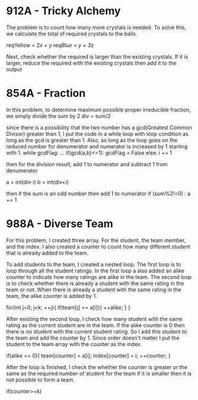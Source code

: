 # 912A - Tricky Alchemy
The problem is to count how many more crystals is needed.
To solve this, we calculate the total of required crystals to the balls.

reqYellow = 2*x + y
reqBlue = y + 3*z

Next, check whether the required is larger than the existing crystals.
If it is larger, reduce the required with the existing crystals then add it to the output

# 854A - Fraction
In this problem, to determine maximum possible proper irreducible fraction,
we simply divide the sum by 2
div = sum/2

since there is a possibility that the two number has a gcd(Greatest Common Divisor) greater than 1,
I put the code in a while loop with loop condition as long as the gcd is greater than 1.
Also, as long as the loop goes on the reduced number for denumerator and numerator is increased by 1 starting with 1.
while gcdFlag:
	...
	if(gcd(a,b)<=1):
        gcdFlag = False
    else:
        i += 1
		
then for the division result, add 1 to numerator and subtract 1 from denumerator

a = int(div-i)
b = int(div+i)

then if the sum is an odd number then add 1 to numerator
if (sum%2!=0) :
        a += 1


# 988A - Diverse Team
For this problem, I created three array.
For the student, the team member, and the index.
I also created a counter to count how many different student that is already added to the team.

To add students to the team, I created a nested loop.
The first loop is to loop through all the student ratings.
In the first loop a also added an alike counter to indicate how many ratings are alike in the team.
The second loop is to check whether there is already a student with the same rating in the team or not.
When there is already a student with the same rating in the team, the alike counter is added by 1.

for(int j=0; j<k; ++j){
            if(team[j] == a[i]){
                ++alike;
            }
        }

After existing the second loop, I check how many student with the same rating as the current student are in the team.
If the alike counter is 0 then there is no student with the current student rating.
So I add this student to the team and add the counter by 1.
Since order doesn't matter I put the student to the team array with the counter as the index.

if(alike == 0){
	team[counter] = a[i];
	index[counter] = i;
	++counter;
}

After the loop is finished, I check the whether the counter is greater or the same as the required number of student for the team
if it is smaller then it is not possible to form a team.

if(counter>=k)

